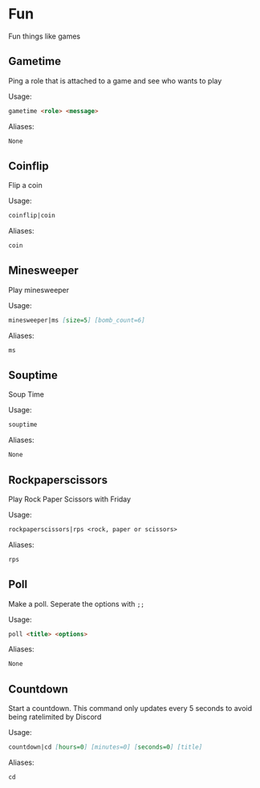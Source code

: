 # Fun

Fun things like games

## Gametime

Ping a role that is attached to a game and see who wants to play

Usage:

```md
gametime <role> <message>
```

Aliases:

```md
None
```

## Coinflip

Flip a coin

Usage:

```md
coinflip|coin 
```

Aliases:

```md
coin
```

## Minesweeper

Play minesweeper

Usage:

```md
minesweeper|ms [size=5] [bomb_count=6]
```

Aliases:

```md
ms
```

## Souptime

Soup Time

Usage:

```md
souptime 
```

Aliases:

```md
None
```

## Rockpaperscissors

Play Rock Paper Scissors with Friday

Usage:

```md
rockpaperscissors|rps <rock, paper or scissors>
```

Aliases:

```md
rps
```

## Poll

Make a poll. Seperate the options with `;;`

Usage:

```md
poll <title> <options>
```

Aliases:

```md
None
```

## Countdown

Start a countdown. This command only updates every 5 seconds to avoid being ratelimited by Discord

Usage:

```md
countdown|cd [hours=0] [minutes=0] [seconds=0] [title]
```

Aliases:

```md
cd
```

